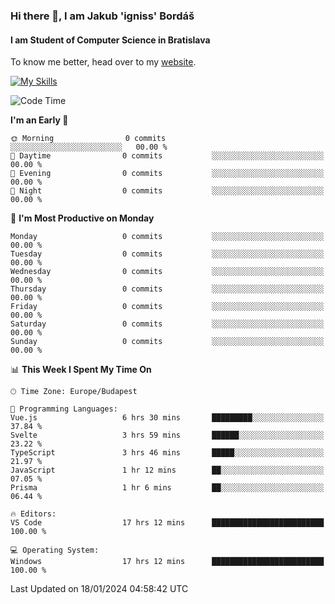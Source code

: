 ### Hi there 👋, I am Jakub 'igniss' Bordáš

#### I am Student of Computer Science in Bratislava
To know me better, head over to my [website](https://bordas.sk).

[![My Skills](https://skillicons.dev/icons?i=js,html,css,figma,svelte,java,kotlin,python,postgresql,typescript,nest,nodejs)](https://bordas.sk)


<!--START_SECTION:waka-->
![Code Time](http://img.shields.io/badge/Code%20Time-1%2C358%20hrs%2031%20mins-blue)

**I'm an Early 🐤** 

```text
🌞 Morning                0 commits           ░░░░░░░░░░░░░░░░░░░░░░░░░   00.00 % 
🌆 Daytime                0 commits           ░░░░░░░░░░░░░░░░░░░░░░░░░   00.00 % 
🌃 Evening                0 commits           ░░░░░░░░░░░░░░░░░░░░░░░░░   00.00 % 
🌙 Night                  0 commits           ░░░░░░░░░░░░░░░░░░░░░░░░░   00.00 % 
```
📅 **I'm Most Productive on Monday** 

```text
Monday                   0 commits           ░░░░░░░░░░░░░░░░░░░░░░░░░   00.00 % 
Tuesday                  0 commits           ░░░░░░░░░░░░░░░░░░░░░░░░░   00.00 % 
Wednesday                0 commits           ░░░░░░░░░░░░░░░░░░░░░░░░░   00.00 % 
Thursday                 0 commits           ░░░░░░░░░░░░░░░░░░░░░░░░░   00.00 % 
Friday                   0 commits           ░░░░░░░░░░░░░░░░░░░░░░░░░   00.00 % 
Saturday                 0 commits           ░░░░░░░░░░░░░░░░░░░░░░░░░   00.00 % 
Sunday                   0 commits           ░░░░░░░░░░░░░░░░░░░░░░░░░   00.00 % 
```


📊 **This Week I Spent My Time On** 

```text
🕑︎ Time Zone: Europe/Budapest

💬 Programming Languages: 
Vue.js                   6 hrs 30 mins       █████████░░░░░░░░░░░░░░░░   37.84 % 
Svelte                   3 hrs 59 mins       ██████░░░░░░░░░░░░░░░░░░░   23.22 % 
TypeScript               3 hrs 46 mins       █████░░░░░░░░░░░░░░░░░░░░   21.97 % 
JavaScript               1 hr 12 mins        ██░░░░░░░░░░░░░░░░░░░░░░░   07.05 % 
Prisma                   1 hr 6 mins         ██░░░░░░░░░░░░░░░░░░░░░░░   06.44 % 

🔥 Editors: 
VS Code                  17 hrs 12 mins      █████████████████████████   100.00 % 

💻 Operating System: 
Windows                  17 hrs 12 mins      █████████████████████████   100.00 % 
```


 Last Updated on 18/01/2024 04:58:42 UTC
<!--END_SECTION:waka-->
